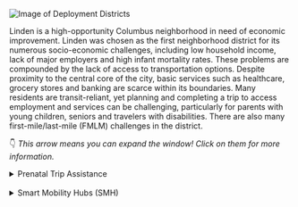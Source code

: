 ![Image of Deployment Districts](https://www.columbusunderground.com/wp-content/uploads/2017/08/smart-columbus-03.jpg)

Linden is a high-opportunity Columbus neighborhood in need of
economic improvement. Linden was chosen as the first neighborhood district for its numerous
socio-economic challenges, including low household income, lack of major employers and
high infant mortality rates. These problems are compounded by the lack of access to
transportation options. Despite proximity to the central core of the city, basic services such as
healthcare, grocery stores and banking are scarce within its boundaries. Many residents are
transit-reliant, yet planning and completing a trip to access employment and services can be
challenging, particularly for parents with young children, seniors and travelers with
disabilities. There are also many first-mile/last-mile (FMLM) challenges in the district.

:point_down: _This arrow means you can expand the window! Click on them for more information._
<details><summary>Prenatal Trip Assistance</summary>
<hr>

## Prenatal Trip Assistance

Columbus has one of the highest infant mortality rates in the country, which is partially caused by expectant
mothers not getting necessary prenatal healthcare. The existing Non-Emergency Medical Transportation
(NEMT) system does not always provide reliable round-trip transportation. Linden residents have challenges
accessing healthcare services due to the current NEMT model and technologies. It is our goal to work with
Franklin County and Celebrate One to develop a means for bridging the gap among healthcare providers,
expectant mothers and NEMT services that are paid for through the Medicaid system.
This project will be further vetted with key stakeholders to identify goals and measurable objectives. A driving
force for deployment of this project is the need to provide a more streamlined and efficient NEMT system to
improve mobility and satisfaction for users.

<hr>
</details><br>

<details><summary>Smart Mobility Hubs (SMH)</summary>
<hr>

##Smart Mobility Hubs (SMH)

Currently, there are no enhanced mobility or multimodal transit features to alleviate FMLM challenges in the
Linden area or along the Cleveland Ave corridor. Columbus is working to make mobility a great equalizer in
part by embracing multi-modal transportation and making it as accessible and easy to use as possible. Our
vision is to transform some COTA bus stops along the BRT CMAX corridor and transit centers into smart
mobility hubs, where someone getting on or off the bus can easily access the next leg of their trip. Public Wi-Fi
will be a key enabler for the hub and its points of connection (Wi-Fi is also present in COTA's stations, CMAX,
and buses). The city plans to outfit the hubs with kiosks to assist in travel planning and expanded
transportation options via other modes, such as bike and car-sharing. The smart mobility hubs will be linked
with COTA systems to provide transit information with real-time arrival and departure times to the passengers
waiting at the hubs. This project will also explore the utility of these hubs in the commercial district, which also
faces similar FMLM challenges in connecting travelers to their destinations. This project provides an opportunity for residents and visitors to access multiple modes of travel to solve
FMLM challenges. The City of Columbus identified the following objectives to evaluate the measurable impact
the SMH project is intended to provide:
- Encourage use of multiple modes of transportation
- Improve overall traveler experience

<hr>
</details>
